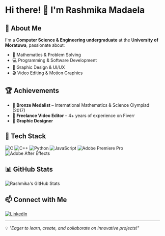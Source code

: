 # Hi there! 👋 I'm Rashmika Madaela

## 🚀 About Me
I'm a **Computer Science & Engineering undergraduate** at the **University of Moratuwa**, passionate about:
- 🧮 Mathematics & Problem Solving
- 💻 Programming & Software Development
- 🎨 Graphic Design & UI/UX
- 🎬 Video Editing & Motion Graphics

## 🏆 Achievements
- 🥉 **Bronze Medalist** – International Mathematics & Science Olympiad (2017)
- 🎥 **Freelance Video Editor** – 4+ years of experience on Fiverr
- 🎨 **Graphic Designer** 

## 🔧 Tech Stack
![C](https://img.shields.io/badge/C-00599C?style=for-the-badge&logo=c&logoColor=white)
![C++](https://img.shields.io/badge/C%2B%2B-00599C?style=for-the-badge&logo=c%2B%2B&logoColor=white)
![Python](https://img.shields.io/badge/Python-3776AB?style=for-the-badge&logo=python&logoColor=white)
![JavaScript](https://img.shields.io/badge/JavaScript-F7DF1E?style=for-the-badge&logo=javascript&logoColor=black)
![Adobe Premiere Pro](https://img.shields.io/badge/Adobe%20Premiere%20Pro-9999FF?style=for-the-badge&logo=adobepremierepro&logoColor=white)
![Adobe After Effects](https://img.shields.io/badge/Adobe%20After%20Effects-9999FF?style=for-the-badge&logo=adobeaftereffects&logoColor=white)

## 📊 GitHub Stats
![Rashmika's GitHub Stats](https://github-readme-stats.vercel.app/api?username=your-github-username&show_icons=true&theme=radical)

## 📫 Connect with Me
[![LinkedIn](https://img.shields.io/badge/LinkedIn-0A66C2?style=for-the-badge&logo=linkedin&logoColor=white)]([your-linkedin-url](https://www.linkedin.com/in/rashmikamadaela/))


---
💡 *"Eager to learn, create, and collaborate on innovative projects!"*
